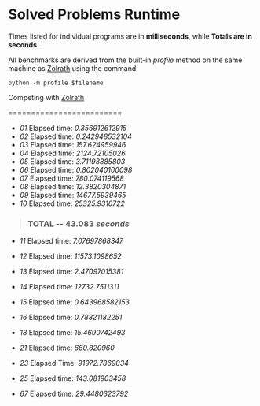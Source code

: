 Solved Problems Runtime
=========================

Times listed for individual programs are in **milliseconds**, while **Totals are in seconds**.

All benchmarks are derived from the built-in _profile_ method on the same machine as [Zolrath](https://github.com/zolrath/Project-Clojuler) using the command:

<code>python -m profile $filename</code>

Competing with [Zolrath](https://github.com/zolrath/Project-Clojuler)

=========================

- *01*  Elapsed time: *0.356912612915*
- *02*  Elapsed time: *0.242948532104*
- *03*  Elapsed time: *157.624959946*
- *04*  Elapsed time: *2124.72105026*
- *05*  Elapsed time: *3.71193885803*
- *06*  Elapsed time: *0.802040100098*
- *07*  Elapsed time: *780.074119568*
- *08*  Elapsed time: *12.3820304871*
- *09*  Elapsed time: *14677.5939465*
- *10*  Elapsed time: *25325.9310722*

> ### TOTAL -- 43.083 _seconds_

- *11*  Elapsed time: *7.07697868347*
- *12*  Elapsed time: *11573.1098652*
- *13*  Elapsed time: *2.47097015381*
- *14*  Elapsed time: *12732.7511311*
- *15*  Elapsed time: *0.643968582153*
- *16*  Elapsed time: *0.78821182251*
- *18*  Elapsed time: *15.4690742493*


- *21*  Elapsed time: *660.820960*
- *23* Elapsed Time: *91972.7869034*
- *25*  Elapsed time: *143.081903458*

- *67*  Elapsed time: *29.4480323792*
